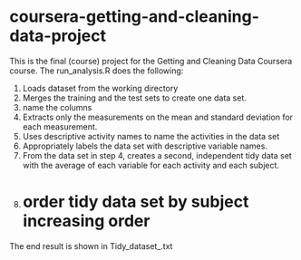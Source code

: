# coursera-getting-and-cleaning-data-project

This is the final (course) project for the Getting and Cleaning Data Coursera course. 
The run_analysis.R does the following:

1. Loads dataset from the working directory
2. Merges the training and the test sets to create one data set.
3. name the columns 
4. Extracts only the measurements on the mean and standard deviation for each measurement.
5. Uses descriptive activity names to name the activities in the data set
6. Appropriately labels the data set with descriptive variable names.
7. From the data set in step 4, creates a second, independent tidy data set with the average of each variable for each activity and each subject.
8. # order tidy data set by subject increasing order


The end result is shown in Tidy_dataset_.txt